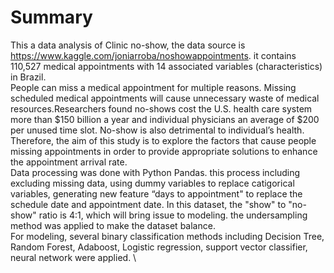 # Summary
This a data analysis of Clinic no-show, the data source is https://www.kaggle.com/joniarroba/noshowappointments. it contains 110,527 medical appointments with 14 associated variables (characteristics) in Brazil.\
People can miss a medical appointment for multiple reasons.  Missing scheduled medical appointments will cause unnecessary waste of medical resources.Researchers found no-shows cost the U.S. health care system more than $150 billion a year and individual physicians an average of $200 per unused time slot. No-show is also detrimental to individual’s health. Therefore, the aim of this study is to explore the factors that cause people missing appointments in order to provide appropriate solutions to enhance the appointment arrival rate.\
Data processing was done with Python Pandas. this process including excluding missing data, using dummy variables to replace catigorical variables, generating new feature “days to appointment" to replace the schedule date and appointment date. In this dataset, the "show" to "no-show" ratio is 4:1, which will bring issue to modeling.  the undersampling method was applied to make the dataset balance.\
For modeling, several binary classification methods including Decision Tree, Random Forest, Adaboost, Logistic regression, support vector classifier, neural network were applied. \
